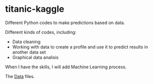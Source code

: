 # titanic-kaggle
Different Python codes to make predictions based on data.

Different kinds of codes, including:
- Data cleaning
- Working with data to create a profile and use it to predict results in another data set
- Graphical data analisis

When I have the skills, I will add Machine Learning process.

The [Data](https://www.kaggle.com/competitions/titanic/data) files.
